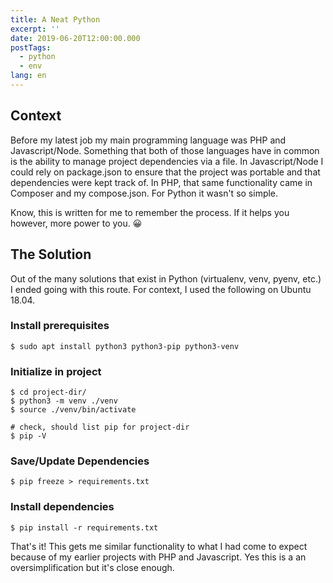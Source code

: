 ```yaml
---
title: A Neat Python
excerpt: ''
date: 2019-06-20T12:00:00.000
postTags:
  - python
  - env
lang: en
---
```


## Context
Before my latest job my main programming language was PHP and Javascript/Node. Something that both of those languages have in common is the ability to manage project dependencies via a file. In Javascript/Node I could rely on package.json to ensure that the project was portable and that dependencies were kept track of. In PHP, that same functionality came in Composer and my compose.json. For Python it wasn't so simple.

Know, this is written for me to remember the process. If it helps you however, more power to you. 😀

## The Solution
Out of the many solutions that exist in Python (virtualenv, venv, pyenv, etc.) I ended going with this route. For context, I used the following on Ubuntu 18.04.

### Install prerequisites
```shell
$ sudo apt install python3 python3-pip python3-venv
```

### Initialize in project
```shell
$ cd project-dir/
$ python3 -m venv ./venv
$ source ./venv/bin/activate

# check, should list pip for project-dir
$ pip -V
```

### Save/Update Dependencies
```shell
$ pip freeze > requirements.txt
```

### Install dependencies
```shell
$ pip install -r requirements.txt
```

That's it! This gets me similar functionality to what I had come to expect because of my earlier projects with PHP and Javascript.
Yes this is a an oversimplification but it's close enough.
